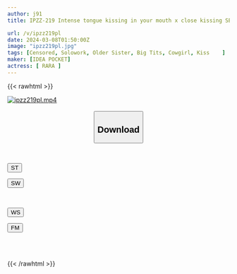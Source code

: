 ```yaml
---
author: j91
title: IPZZ-219 Intense tongue kissing in your mouth x close kissing SEX RARA

url: /v/ipzz219pl
date: 2024-03-08T01:50:00Z
image: "ipzz219pl.jpg"
tags: [Censored, Solowork, Older Sister, Big Tits, Cowgirl, Kiss	]
maker: [IDEA POCKET]
actress: [ RARA ]
---
```



{{< rawhtml >}}

<div class="video" data-videoid="yjZoXLQPjYi1r2a">
    <a href="javascript:;">
        <img src="/v/ipzz219pl/ipzz219pl.jpg" width="WIDTH" height="HEIGHT" alt="ipzz219pl.mp4" loading="lazy">
    </a>
</div>

<script type="text/javascript" src="https://j91.asia/asset/on-demand-st.js"></script>

<br>
  <link rel="stylesheet" href="https://j91.asia/asset/bs5.css">
  
  <center>
  <button class="btn btn-primary" type="button" data-bs-toggle="collapse" data-bs-target=".multi-collapse" aria-expanded="false" aria-controls="multiCollapseExample1 multiCollapseExample2"><h2>Download</h2></button></center>
</p>
<div class="row">
  <div class="col">
    <div class="collapse multi-collapse" id="multiCollapseExample1">
      <div class="card card-body">
	      	      <br>
<div class="buttons">  
<p><a href="https://streamtape.to/v/yjZoXLQPjYi1r2a" target="_blank"><button class="btn-hover color-3"><i class="fa fa-download"></i> ST</button></a></p>
<p><a href="https://cdnwish.com/msgrnoucqio4" target="_blank"><button class="btn-hover color-2"><i class="fa fa-download"></i> SW</button></a></p></div>
    </div>
  </div>
</div>
  <div class="col">
    <div class="collapse multi-collapse" id="multiCollapseExample2">
      <div class="card card-body">
	      <br>
<div class="buttons">
<p><a href="https://wolfstream.tv/zs3fex6olci7"><button class="btn-hover color-9"><i class="fa fa-download"></i> WS</button></a></p>
<p><a href="https://filemoon.sx/d/gc3gjqucf85g"><button class="btn-hover color-8"><i class="fa fa-download"></i> FM</button></a></p></div>
<br><br>
      </div>
    </div>
  </div>
</div>

{{< /rawhtml >}}